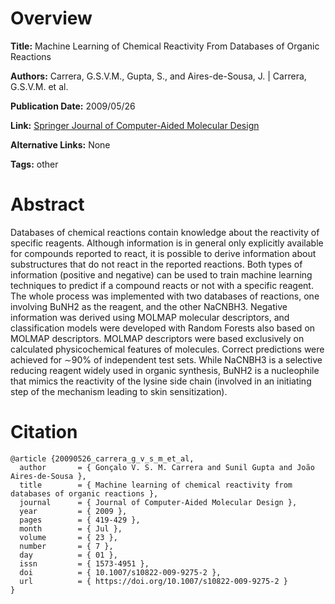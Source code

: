 # Overview
**Title:**
Machine Learning of Chemical Reactivity From Databases of Organic Reactions

**Authors:**
Carrera, G.S.V.M., Gupta, S., and Aires-de-Sousa, J. |
Carrera, G.S.V.M. et al.

**Publication Date:**
2009/05/26

**Link:**
[Springer Journal of Computer-Aided Molecular Design](https://link.springer.com/article/10.1007/s10822-009-9275-2)

**Alternative Links:**
None

**Tags:**
other


# Abstract
Databases of chemical reactions contain knowledge about the reactivity of specific reagents.
Although information is in general only explicitly available for compounds reported to react, it is possible to derive information about substructures that do not react in the reported reactions.
Both types of information (positive and negative) can be used to train machine learning techniques to predict if a compound reacts or not with a specific reagent.
The whole process was implemented with two databases of reactions, one involving BuNH2 as the reagent, and the other NaCNBH3.
Negative information was derived using MOLMAP molecular descriptors, and classification models were developed with Random Forests also based on MOLMAP descriptors.
MOLMAP descriptors were based exclusively on calculated physicochemical features of molecules.
Correct predictions were achieved for ∼90% of independent test sets.
While NaCNBH3 is a selective reducing reagent widely used in organic synthesis, BuNH2 is a nucleophile that mimics the reactivity of the lysine side chain (involved in an initiating step of the mechanism leading to skin sensitization).


# Citation
```
@article {20090526_carrera_g_v_s_m_et_al,
  author       = { Gonçalo V. S. M. Carrera and Sunil Gupta and João Aires-de-Sousa },
  title        = { Machine learning of chemical reactivity from databases of organic reactions },
  journal      = { Journal of Computer-Aided Molecular Design },
  year         = { 2009 },
  pages        = { 419-429 },
  month        = { Jul },
  volume       = { 23 },
  number       = { 7 },
  day          = { 01 },
  issn         = { 1573-4951 },
  doi          = { 10.1007/s10822-009-9275-2 },
  url          = { https://doi.org/10.1007/s10822-009-9275-2 }
}
```
